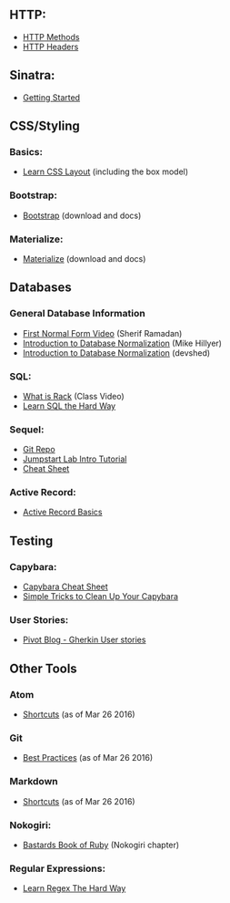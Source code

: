 ## HTTP:

* [HTTP Methods](http://www.w3schools.com/tags/ref_httpmethods.asp)
* [HTTP Headers](https://developer.mozilla.org/en-US/docs/Web/HTTP/Headers)

## Sinatra:

* [Getting Started](http://www.sinatrarb.com/intro.html)


## CSS/Styling

### Basics:

* [Learn CSS Layout](http://learnlayout.com/) (including the box model)

### Bootstrap:

* [Bootstrap](https://getbootstrap.com/) (download and docs)

### Materialize:

* [Materialize](http://materializecss.com/) (download and docs)


## Databases

### General Database Information

* [First Normal Form Video](https://www.youtube.com/watch?v=K7vzLrGCV50) (Sherif Ramadan)
* [Introduction to Database Normalization](http://mikehillyer.com/articles/an-introduction-to-database-normalization/) (Mike Hillyer)
* [Introduction to Database Normalization](http://www.devshed.com/c/a/mysql/an-introduction-to-database-normalization/) (devshed)

### SQL:

* [What is Rack](https://www.youtube.com/watch?v=cnT-iagCzSA) (Class Video)
* [Learn SQL the Hard Way](http://sql.learncodethehardway.org/book/)

### Sequel:

* [Git Repo](https://github.com/jeremyevans/sequel)
* [Jumpstart Lab Intro Tutorial](http://tutorials.jumpstartlab.com/topics/sql/sequel.html#abstracted-sql)
* [Cheat Sheet](http://sequel.jeremyevans.net/rdoc/files/doc/cheat_sheet_rdoc.html)

### Active Record:

* [Active Record Basics](http://guides.rubyonrails.org/active_record_basics.html)


## Testing

### Capybara:

* [Capybara Cheat Sheet](https://upcase.com/test-driven-rails-resources/capybara.pdf)
* [Simple Tricks to Clean Up Your Capybara](http://www.elabs.se/blog/51-simple-tricks-to-clean-up-your-capybara-tests)

### User Stories:

* [Pivot Blog - Gherkin User stories](https://blog.pivotal.io/labs/labs/well-formed-stories)

## Other Tools

### Atom

* [Shortcuts](http://sweetme.at/2014/03/10/atom-editor-cheat-sheet/#atom_find_replace) (as of Mar 26 2016)

### Git

* [Best Practices](https://github.com/damwhit/git_flow_class/blob/master/README.md) (as of Mar 26 2016)

### Markdown

* [Shortcuts](https://github.com/adam-p/markdown-here/wiki/Markdown-Cheatsheet) (as of Mar 26 2016)

### Nokogiri:

* [Bastards Book of Ruby](http://ruby.bastardsbook.com/chapters/html-parsing/) (Nokogiri chapter)

### Regular Expressions:

* [Learn Regex The Hard Way](http://regex.learncodethehardway.org/book/)
